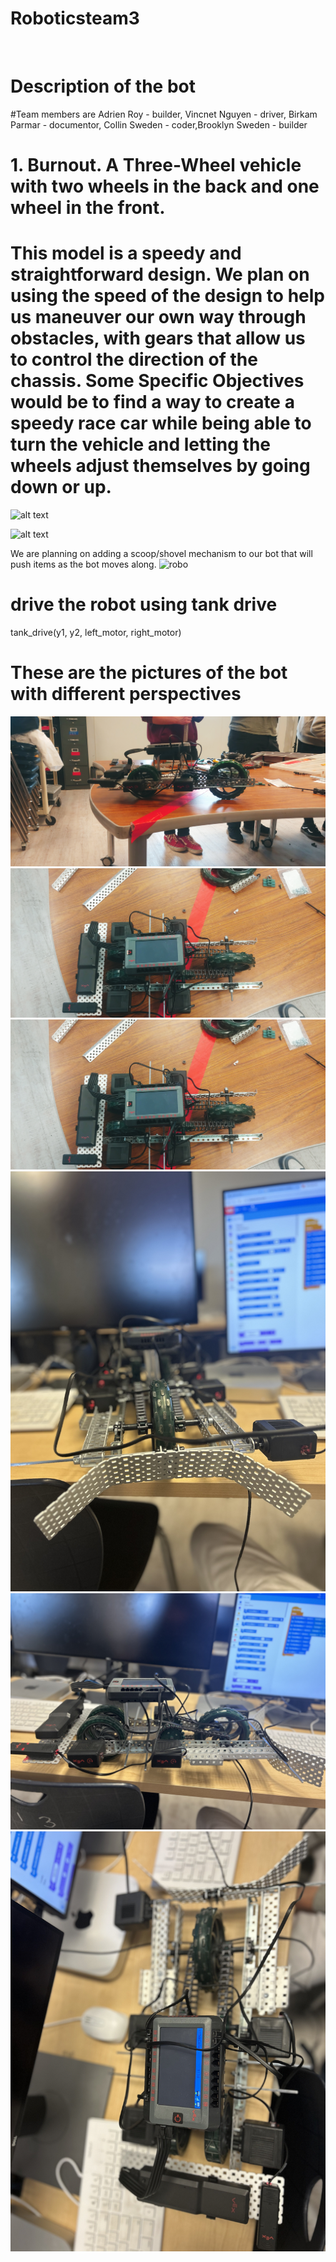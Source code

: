 # Roboticsteam3

![]()
# Description of the bot

#Team members are Adrien Roy - builder, Vincnet Nguyen - driver, Birkam Parmar - documentor, Collin Sweden - coder,Brooklyn Sweden - builder

# 1. Burnout. A Three-Wheel vehicle with two wheels in the back and one wheel in the front. 

# This model is a speedy and straightforward design. We plan on using the speed of the design to help us maneuver our own way through obstacles, with gears that allow us to control the direction of the chassis. Some Specific Objectives would be to find a way to create a speedy race car while being able to turn the vehicle and letting the wheels adjust themselves by going down or up.


![alt text](https://github.com/pmndrs/react-three-fiber/assets/95327709/fd83a070-cdd5-4383-8dde-ed91f9c84282)

![alt text](https://github.com/pieroproietti/penguins-blog/assets/95327709/bb2523fe-af71-4c2b-a690-8e45b40ae86e)

We are planning on adding a scoop/shovel mechanism to our bot that will push items as the bot moves along.
![robo](https://github.com/Collinvansweden/Roboticsteam3/assets/123413183/443a3ef3-54a7-4908-a07b-79dd90df5c3f)
# drive the robot using tank drive
tank_drive(y1, y2, left_motor, right_motor)
# These are the pictures of the bot with different perspectives
![alt text](https://github.com/myschoolac/Roboticsportfolio4B/blob/main/images/20231026_132511.jpg?raw=true)
![alt text](https://github.com/myschoolac/Roboticsportfolio4B/blob/main/images/20231026_132501.jpg?raw=true)
![alt text](https://github.com/myschoolac/Roboticsportfolio4B/blob/main/images/20231026_132501.jpg?raw=true)
![alt text](https://github.com/myschoolac/Roboticsportfolio4B/blob/main/images/IMG-1523.jpg?raw=true)
![alt text](https://github.com/myschoolac/Roboticsportfolio4B/blob/main/images/IMG-1522.jpg?raw=true)
![alt text](https://github.com/myschoolac/Roboticsportfolio4B/blob/main/images/IMG-1521.jpg?raw=true)
